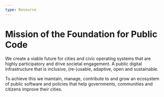 ```yaml
---
type: Resource
---
```


# Mission of the Foundation for Public Code

We create a viable future for cities and civic operating systems that are highly participatory and drive societal engagement. A public digital infrastructure that is inclusive, (re-)usable, adaptive, open and sustainable.

To achieve this we maintain, manage, contribute to and grow an ecosystem of public software and policies that help governments, communities and citizens improve their cities.
